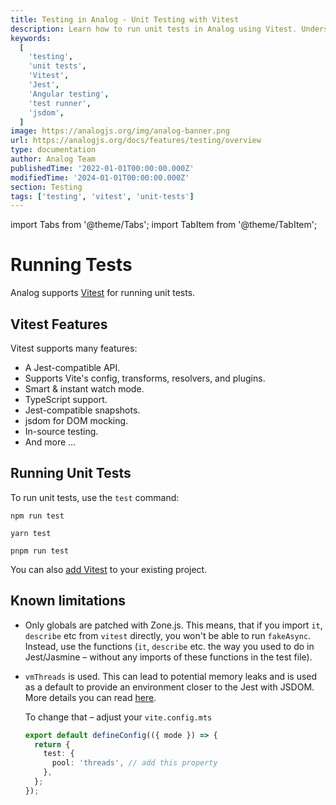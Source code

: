 ```yaml
---
title: Testing in Analog - Unit Testing with Vitest
description: Learn how to run unit tests in Analog using Vitest. Understand testing features, Jest compatibility, and best practices for testing Angular applications.
keywords:
  [
    'testing',
    'unit tests',
    'Vitest',
    'Jest',
    'Angular testing',
    'test runner',
    'jsdom',
  ]
image: https://analogjs.org/img/analog-banner.png
url: https://analogjs.org/docs/features/testing/overview
type: documentation
author: Analog Team
publishedTime: '2022-01-01T00:00:00.000Z'
modifiedTime: '2024-01-01T00:00:00.000Z'
section: Testing
tags: ['testing', 'vitest', 'unit-tests']
---
```


import Tabs from '@theme/Tabs';
import TabItem from '@theme/TabItem';

# Running Tests

Analog supports [Vitest](https://vitest.dev) for running unit tests.

## Vitest Features

Vitest supports many features:

- A Jest-compatible API.
- Supports Vite's config, transforms, resolvers, and plugins.
- Smart & instant watch mode.
- TypeScript support.
- Jest-compatible snapshots.
- jsdom for DOM mocking.
- In-source testing.
- And more ...

## Running Unit Tests

To run unit tests, use the `test` command:

<Tabs groupId="package-manager">
  <TabItem value="npm">

```shell
npm run test
```

  </TabItem>

  <TabItem label="Yarn" value="yarn">

```shell
yarn test
```

  </TabItem>

  <TabItem value="pnpm">

```shell
pnpm run test
```

  </TabItem>
</Tabs>

You can also [add Vitest](/docs/features/testing/vitest) to your existing project.

## Known limitations

- Only globals are patched with Zone.js. This means, that if you import `it`, `describe` etc from `vitest` directly, you won't be able to run `fakeAsync`. Instead, use the functions (`it`, `describe` etc. the way you used to do in Jest/Jasmine – without any imports of these functions in the test file).
- `vmThreads` is used. This can lead to potential memory leaks and is used as a default to provide an environment closer to the Jest with JSDOM. More details you can read [here](https://github.com/vitest-dev/vitest/issues/4685).

  To change that – adjust your `vite.config.mts`

  ```typescript
  export default defineConfig(({ mode }) => {
    return {
      test: {
        pool: 'threads', // add this property
      },
    };
  });
  ```
